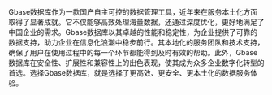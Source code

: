 Gbase数据库作为一款国产自主可控的数据管理工具，近年来在服务本土化方面取得了显著成就。它不仅能够高效处理海量数据，还通过深度优化，更好地满足了中国企业的需求。Gbase数据库以其卓越的性能和稳定性，为企业提供了可靠的数据支持，助力企业在信息化浪潮中稳步前行。其本地化的服务团队和技术支持，确保了用户在使用过程中的每一个环节都能得到及时有效的帮助。此外，Gbase数据库在安全性、扩展性和兼容性上的出色表现，使其成为众多企业数字化转型的首选。选择Gbase数据库，就是选择了更高效、更安全、更本土化的数据服务体验。